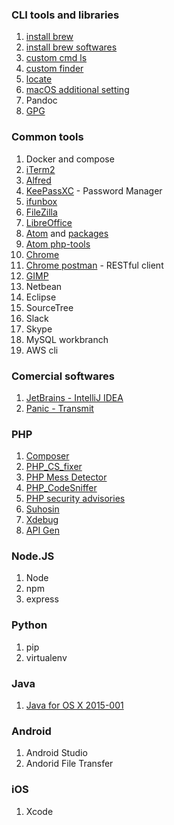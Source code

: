 ### CLI tools and libraries
1. [install brew](1_brew.sh)
1. [install brew softwares](2_brew_software.sh)
1. [custom cmd ls](3_ls_command.sh)
1. [custom finder](4_show_hidden_file_in_finder.sh)
1. [locate](5_locate_db.sh)
1. [macOS additional setting](additional.md)
1. Pandoc
1. [GPG](https://gpgtools.org/)

### Common tools
1. Docker and compose
1. [iTerm2](https://www.iterm2.com/downloads.html)
1. [Alfred](https://www.alfredapp.com/)
1. [KeePassXC](https://keepassxc.org/) - Password Manager
1. [ifunbox](http://www.i-funbox.com/)
1. [FileZilla](https://filezilla-project.org/)
1. [LibreOffice](https://www.libreoffice.org/)
1. [Atom](https://atom.io/) and [packages](atom_packages.list)
1. [Atom php-tools](https://wwphp-fb.github.io/article/interoperability/atom-for-php-developers/)
1. [Chrome](https://www.google.com/chrome/)
1. [Chrome postman](https://www.getpostman.com/) - RESTful client
1. [GIMP](https://www.gimp.org/)
1. Netbean
1. Eclipse
1. SourceTree
1. Slack
1. Skype
1. MySQL workbranch
1. AWS cli

### Comercial softwares
1. [JetBrains - IntelliJ IDEA](https://www.jetbrains.com/idea)
1. [Panic - Transmit](https://panic.com/transmit/)

### PHP
1. [Composer](php_composer.sh)
1. [PHP_CS_fixer](https://github.com/FriendsOfPHP/PHP-CS-Fixer)
1. [PHP Mess Detector](https://phpmd.org/download/index.html)
1. [PHP_CodeSniffer](https://github.com/squizlabs/PHP_CodeSniffer)
1. [PHP security advisories](https://github.com/FriendsOfPHP/security-advisories)
1. [Suhosin](https://suhosin.org/stories/index.html)
1. [Xdebug](https://xdebug.org/)
1. [API Gen](http://www.apigen.org/)


### Node.JS
1. Node
1. npm
1. express

### Python
1. pip
1. virtualenv


### Java
1. [Java for OS X 2015-001](https://support.apple.com/kb/DL1572?locale=zh_TW)

### Android
1. Android Studio
1. Andorid File Transfer

### iOS
1. Xcode
